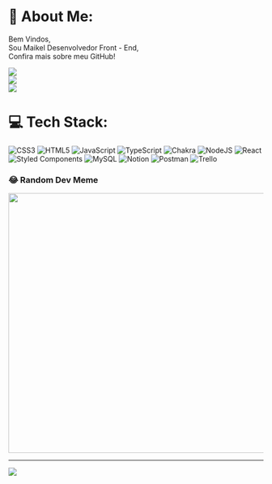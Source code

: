 # 💫 About Me:
Bem Vindos, <br>Sou Maikel Desenvolvedor Front - End, <br>Confira mais sobre meu GitHub!



<!-- # 📊 GitHub Stats: -->
![](https://github-readme-stats.vercel.app/api?username=MaikelDiulio&theme=gotham&hide_border=true&include_all_commits=false&count_private=false)<br/>
![](https://github-readme-streak-stats.herokuapp.com/?user=MaikelDiulio&theme=gotham&hide_border=true)<br/>
![](https://github-readme-stats.vercel.app/api/top-langs/?username=MaikelDiulio&theme=gotham&hide_border=true&include_all_commits=false&count_private=false&layout=compact)

# 💻 Tech Stack:
![CSS3](https://img.shields.io/badge/css3-%231572B6.svg?style=flat&logo=css3&logoColor=white) ![HTML5](https://img.shields.io/badge/html5-%23E34F26.svg?style=flat&logo=html5&logoColor=white) ![JavaScript](https://img.shields.io/badge/javascript-%23323330.svg?style=flat&logo=javascript&logoColor=%23F7DF1E) ![TypeScript](https://img.shields.io/badge/typescript-%23007ACC.svg?style=flat&logo=typescript&logoColor=white) ![Chakra](https://img.shields.io/badge/chakra-%234ED1C5.svg?style=flat&logo=chakraui&logoColor=white) ![NodeJS](https://img.shields.io/badge/node.js-6DA55F?style=flat&logo=node.js&logoColor=white) ![React](https://img.shields.io/badge/react-%2320232a.svg?style=flat&logo=react&logoColor=%2361DAFB) ![Styled Components](https://img.shields.io/badge/styled--components-DB7093?style=flat&logo=styled-components&logoColor=white) ![MySQL](https://img.shields.io/badge/mysql-%2300f.svg?style=flat&logo=mysql&logoColor=white) ![Notion](https://img.shields.io/badge/Notion-%23000000.svg?style=flat&logo=notion&logoColor=white) ![Postman](https://img.shields.io/badge/Postman-FF6C37?style=flat&logo=postman&logoColor=white) ![Trello](https://img.shields.io/badge/Trello-%23026AA7.svg?style=flat&logo=Trello&logoColor=white)

### 😂 Random Dev Meme
<img src="https://random-memer.herokuapp.com/" width="512px"/>

---
[![](https://visitcount.itsvg.in/api?id=MaikelDiulio&icon=0&color=6)](https://visitcount.itsvg.in)

<!-- Proudly created with GPRM ( https://gprm.itsvg.in ) -->
